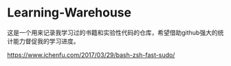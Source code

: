# Learning-Warehouse
这是一个用来记录我学习过的书籍和实验性代码的仓库，希望借助github强大的统计能力督促我的学习进度。


https://www.ichenfu.com/2017/03/29/bash-zsh-fast-sudo/
